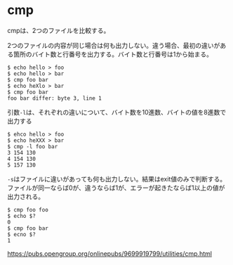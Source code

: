 # cmp

cmpは、2つのファイルを比較する。

2つのファイルの内容が同じ場合は何も出力しない。違う場合、最初の違いがある箇所のバイト数と行番号を出力する。バイト数と行番号は1から始まる。

~~~
$ echo hello > foo
$ echo hello > bar
$ cmp foo bar
$ echo heXlo > bar
$ cmp foo bar
foo bar differ: byte 3, line 1
~~~

引数`-l`は、それぞれの違いについて、バイト数を10進数、バイトの値を8進数で出力する

~~~
$ ehco hello > foo
$ echo heXXX > bar
$ cmp -l foo bar
3 154 130
4 154 130
5 157 130
~~~

`-s`はファイルに違いがあっても何も出力しない。結果はexit値のみで判断する。ファイルが同一ならば0が、違うならば1が、エラーが起きたならば1以上の値が出力される。


~~~
$ cmp foo foo
$ echo $?
0
$ cmp foo bar
$ ecno $?
1
~~~

<https://pubs.opengroup.org/onlinepubs/9699919799/utilities/cmp.html>
